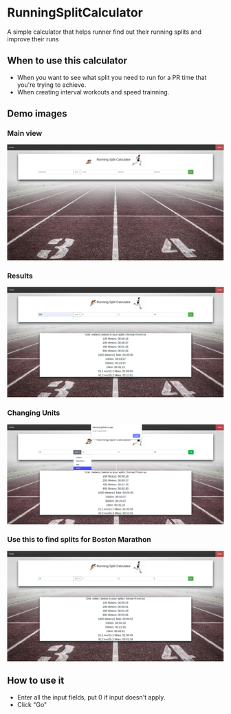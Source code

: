 # RunningSplitCalculator
A simple calculator that helps runner find out their running splits and improve their runs

## When to use this calculator
- When you want to see what split you need to run for a PR time that you're trying to achieve. 
- When creating interval workouts and speed trainning.  

## Demo images
### Main view
![Image1](asset/running_split1.png)
### Results
![Image2](asset/running_split2.png)
### Changing Units
![Image3](asset/running_split3.png)
### Use this to find splits for Boston Marathon
![Image4](asset/running_split4.png)

## How to use it
- Enter all the input fields, put 0 if input doesn't apply. 
- Click "Go" 
